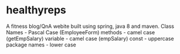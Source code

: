 # healthyreps
A fitness blog/QnA webite built using spring, java 8 and maven.
Class Names - Pascal Case (EmployeeForm)
methods - camel case (getEmpSalary)
variable - camel case (empSalary)
const - uppercase 
package names - lower case 
